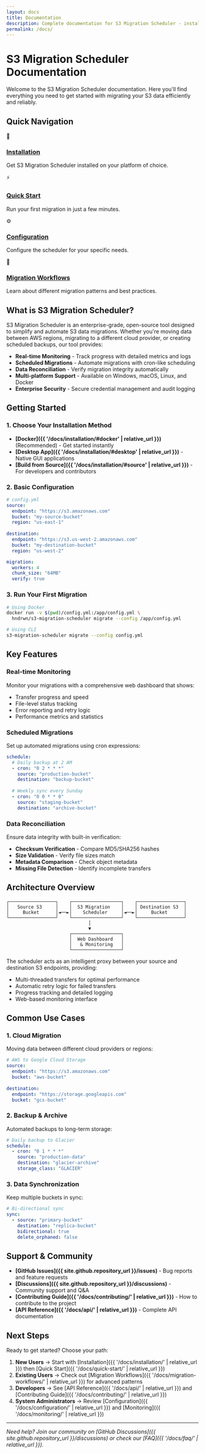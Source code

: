 ```yaml
---
layout: docs
title: Documentation
description: Complete documentation for S3 Migration Scheduler - installation, configuration, and usage guides.
permalink: /docs/
---
```


# S3 Migration Scheduler Documentation

Welcome to the S3 Migration Scheduler documentation. Here you'll find everything you need to get started with migrating your S3 data efficiently and reliably.

## Quick Navigation

<div class="docs-grid">
  <div class="docs-card">
    <div class="docs-card-icon">🚀</div>
    <h3><a href="{{ '/docs/installation/' | relative_url }}">Installation</a></h3>
    <p>Get S3 Migration Scheduler installed on your platform of choice.</p>
  </div>
  
  <div class="docs-card">
    <div class="docs-card-icon">⚡</div>
    <h3><a href="{{ '/docs/quick-start/' | relative_url }}">Quick Start</a></h3>
    <p>Run your first migration in just a few minutes.</p>
  </div>
  
  <div class="docs-card">
    <div class="docs-card-icon">⚙️</div>
    <h3><a href="{{ '/docs/configuration/' | relative_url }}">Configuration</a></h3>
    <p>Configure the scheduler for your specific needs.</p>
  </div>
  
  <div class="docs-card">
    <div class="docs-card-icon">🔄</div>
    <h3><a href="{{ '/docs/migration-workflows/' | relative_url }}">Migration Workflows</a></h3>
    <p>Learn about different migration patterns and best practices.</p>
  </div>
</div>

## What is S3 Migration Scheduler?

S3 Migration Scheduler is an enterprise-grade, open-source tool designed to simplify and automate S3 data migrations. Whether you're moving data between AWS regions, migrating to a different cloud provider, or creating scheduled backups, our tool provides:

- **Real-time Monitoring** - Track progress with detailed metrics and logs
- **Scheduled Migrations** - Automate migrations with cron-like scheduling
- **Data Reconciliation** - Verify migration integrity automatically
- **Multi-platform Support** - Available on Windows, macOS, Linux, and Docker
- **Enterprise Security** - Secure credential management and audit logging

## Getting Started

### 1. Choose Your Installation Method

- **[Docker]({{ '/docs/installation/#docker' | relative_url }})** (Recommended) - Get started instantly
- **[Desktop App]({{ '/docs/installation/#desktop' | relative_url }})** - Native GUI applications
- **[Build from Source]({{ '/docs/installation/#source' | relative_url }})** - For developers and contributors

### 2. Basic Configuration

```yaml
# config.yml
source:
  endpoint: "https://s3.amazonaws.com"
  bucket: "my-source-bucket"
  region: "us-east-1"
  
destination:
  endpoint: "https://s3.us-west-2.amazonaws.com"
  bucket: "my-destination-bucket"
  region: "us-west-2"

migration:
  workers: 4
  chunk_size: "64MB"
  verify: true
```

### 3. Run Your First Migration

```bash
# Using Docker
docker run -v $(pwd)/config.yml:/app/config.yml \
  hndrwn/s3-migration-scheduler migrate --config /app/config.yml

# Using CLI
s3-migration-scheduler migrate --config config.yml
```

## Key Features

### Real-time Monitoring
Monitor your migrations with a comprehensive web dashboard that shows:
- Transfer progress and speed
- File-level status tracking
- Error reporting and retry logic
- Performance metrics and statistics

### Scheduled Migrations
Set up automated migrations using cron expressions:
```yaml
schedule:
  # Daily backup at 2 AM
  - cron: "0 2 * * *"
    source: "production-bucket"
    destination: "backup-bucket"
    
  # Weekly sync every Sunday
  - cron: "0 0 * * 0"
    source: "staging-bucket"
    destination: "archive-bucket"
```

### Data Reconciliation
Ensure data integrity with built-in verification:
- **Checksum Verification** - Compare MD5/SHA256 hashes
- **Size Validation** - Verify file sizes match
- **Metadata Comparison** - Check object metadata
- **Missing File Detection** - Identify incomplete transfers

## Architecture Overview

```
┌─────────────────┐    ┌──────────────────┐    ┌─────────────────┐
│   Source S3     │    │  S3 Migration    │    │ Destination S3  │
│     Bucket      │◄──►│    Scheduler     │◄──►│     Bucket      │
└─────────────────┘    └──────────────────┘    └─────────────────┘
                              │
                              ▼
                       ┌──────────────────┐
                       │  Web Dashboard   │
                       │   & Monitoring   │
                       └──────────────────┘
```

The scheduler acts as an intelligent proxy between your source and destination S3 endpoints, providing:
- Multi-threaded transfers for optimal performance
- Automatic retry logic for failed transfers
- Progress tracking and detailed logging
- Web-based monitoring interface

## Common Use Cases

### 1. Cloud Migration
Moving data between different cloud providers or regions:
```yaml
# AWS to Google Cloud Storage
source:
  endpoint: "https://s3.amazonaws.com"
  bucket: "aws-bucket"
  
destination:
  endpoint: "https://storage.googleapis.com"
  bucket: "gcs-bucket"
```

### 2. Backup & Archive
Automated backups to long-term storage:
```yaml
# Daily backup to Glacier
schedule:
  - cron: "0 1 * * *"
    source: "production-data"
    destination: "glacier-archive"
    storage_class: "GLACIER"
```

### 3. Data Synchronization
Keep multiple buckets in sync:
```yaml
# Bi-directional sync
sync:
  - source: "primary-bucket"
    destination: "replica-bucket"
    bidirectional: true
    delete_orphaned: false
```

## Support & Community

- **[GitHub Issues]({{ site.github.repository_url }}/issues)** - Bug reports and feature requests
- **[Discussions]({{ site.github.repository_url }}/discussions)** - Community support and Q&A
- **[Contributing Guide]({{ '/docs/contributing/' | relative_url }})** - How to contribute to the project
- **[API Reference]({{ '/docs/api/' | relative_url }})** - Complete API documentation

## Next Steps

Ready to get started? Choose your path:

1. **New Users** → Start with [Installation]({{ '/docs/installation/' | relative_url }}) then [Quick Start]({{ '/docs/quick-start/' | relative_url }})
2. **Existing Users** → Check out [Migration Workflows]({{ '/docs/migration-workflows/' | relative_url }}) for advanced patterns
3. **Developers** → See [API Reference]({{ '/docs/api/' | relative_url }}) and [Contributing Guide]({{ '/docs/contributing/' | relative_url }})
4. **System Administrators** → Review [Configuration]({{ '/docs/configuration/' | relative_url }}) and [Monitoring]({{ '/docs/monitoring/' | relative_url }})

---

*Need help? Join our community on [GitHub Discussions]({{ site.github.repository_url }}/discussions) or check our [FAQ]({{ '/docs/faq/' | relative_url }}).*